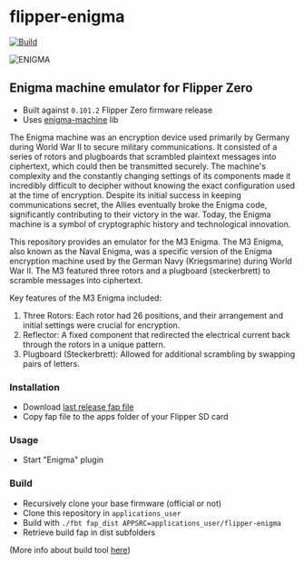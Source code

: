 # flipper-enigma

[![Build](https://github.com/xtruan/flipper-enigma/actions/workflows/build.yml/badge.svg?branch=main)](https://github.com/xtruan/flipper-enigma/actions/workflows/build.yml)

![ENIGMA](https://github.com/xtruan/flipper-enigma/blob/main/icons/ENIGMA_128x56.png)

## Enigma machine emulator for Flipper Zero
- Built against `0.101.2` Flipper Zero firmware release
- Uses [enigma-machine](https://github.com/LeonardoE95/enigma-machine) lib

The Enigma machine was an encryption device used primarily by Germany during World War II to secure military communications. It consisted of a series of rotors and plugboards that scrambled plaintext messages into ciphertext, which could then be transmitted securely. The machine's complexity and the constantly changing settings of its components made it incredibly difficult to decipher without knowing the exact configuration used at the time of encryption. Despite its initial success in keeping communications secret, the Allies eventually broke the Enigma code, significantly contributing to their victory in the war. Today, the Enigma machine is a symbol of cryptographic history and technological innovation.

This repository provides an emulator for the M3 Enigma. The M3 Enigma, also known as the Naval Enigma, was a specific version of the Enigma encryption machine used by the German Navy (Kriegsmarine) during World War II. The M3 featured three rotors and a plugboard (steckerbrett) to scramble messages into ciphertext.

Key features of the M3 Enigma included:

1. Three Rotors: Each rotor had 26 positions, and their arrangement and initial settings were crucial for encryption.
2. Reflector: A fixed component that redirected the electrical current back through the rotors in a unique pattern.
3. Plugboard (Steckerbrett): Allowed for additional scrambling by swapping pairs of letters.

### Installation

- Download [last release fap file](https://github.com/xtruan/flipper-enigma/releases/latest)
- Copy fap file to the apps folder of your Flipper SD card

### Usage

- Start "Enigma" plugin

### Build

- Recursively clone your base firmware (official or not)
- Clone this repository in `applications_user`
- Build with `./fbt fap_dist APPSRC=applications_user/flipper-enigma`
- Retrieve build fap in dist subfolders

(More info about build tool [here](https://github.com/flipperdevices/flipperzero-firmware/blob/dev/documentation/fbt.md))

### 


